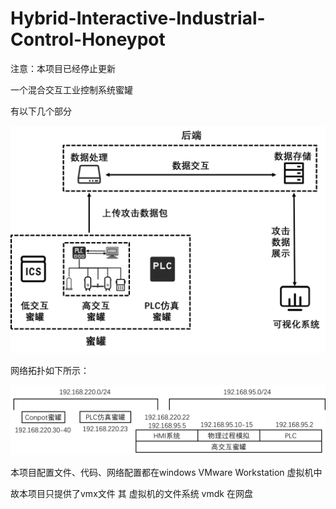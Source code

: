 # Hybrid-Interactive-Industrial-Control-Honeypot
注意：本项目已经停止更新 

一个混合交互工业控制系统蜜罐



有以下几个部分

![image-20230611111303806](./1.png)

网络拓扑如下所示：

![image-20230611111402863](./2.png)

本项目配置文件、代码、网络配置都在windows VMware Workstation 虚拟机中

故本项目只提供了vmx文件 其 虚拟机的文件系统 vmdk 在网盘
